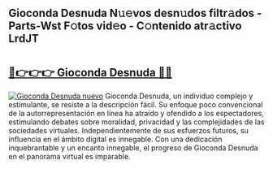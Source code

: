 ## Gioconda Desnuda N𝚞𝚎vos desn𝚞dos filtr𝚊dos - Parts-Wst F𝚘tos vid𝚎o - C𝚘ntenido atr𝚊ctivo LrdJT

# <h2><a href="http://mb2pezc.tromn.icu/?c=Gioconda+Desnuda">🔗👉👉👉 Gioconda Desnuda 🔗🔗</a></h2>

[![Gioconda Desnuda nuevo](https://i.imgur.com/pEAQMta.gif)](http://mb2pezc.tromn.icu/?c=Gioconda+Desnuda)
Gioconda Desnuda, un individuo complejo y estimulante, se resiste a la descripción fácil. Su enfoque poco convencional de la autorrepresentación en línea ha atraído y ofendido a los espectadores, estimulando debates sobre moralidad, privacidad y las complejidades de las sociedades virtuales. Independientemente de sus esfuerzos futuros, su influencia en el ámbito digital es innegable. Con una dedicación inquebrantable y un encanto innegable, el progreso de Gioconda Desnuda en el panorama virtual es imparable.
